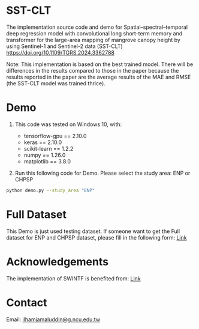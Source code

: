 # SST-CLT
The implementation source code and demo for Spatial–spectral–temporal deep regression model with convolutional long short-term memory and transformer for the large-area mapping of mangrove canopy height by using Sentinel-1 and Sentinel-2 data (SST-CLT)
https://doi.org/10.1109/TGRS.2024.3362788

Note: This implementation is based on the best trained model. There will be differences in the results compared to those in the paper because the results reported in the paper are the average results of the MAE and RMSE (the SST-CLT model was trained thrice).

# Demo
1. This code was tested on Windows 10, with:
   -  tensorflow-gpu == 2.10.0
   -  keras == 2.10.0
   -  scikit-learn == 1.2.2
   -  numpy == 1.26.0
   -  matplotlib == 3.8.0
    
2. Run this following code for Demo. Please select the study area: ENP or CHPSP
```bash
python demo.py --study_area "ENP"
```
# Full Dataset
This Demo is just used testing dataset. If someone want to get the Full dataset for ENP and CHPSP dataset, please fill in the following form: [Link](https://forms.gle/qhnqSqhjwzrC5u916)

# Acknowledgements
The implementation of SWINTF is benefited from: [Link](https://github.com/yingkaisha/keras-vision-transformer)

# Contact
Email: ilhamjamaluddin@g.ncu.edu.tw



